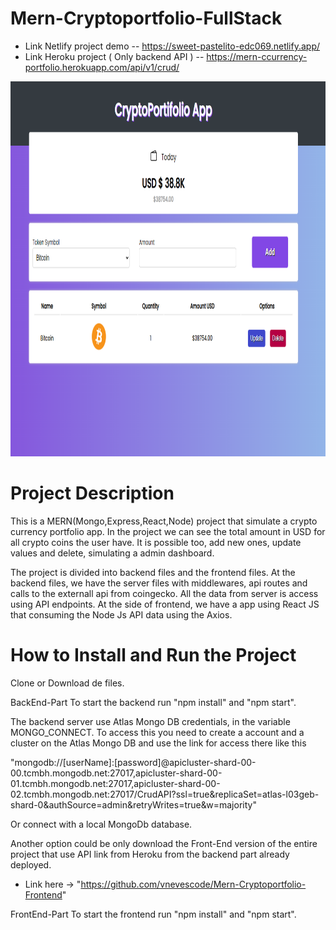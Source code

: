 # Mern-Cryptoportfolio-FullStack

* Link Netlify project demo -- https://sweet-pastelito-edc069.netlify.app/
* Link Heroku project ( Only backend API ) -- https://mern-ccurrency-portfolio.herokuapp.com/api/v1/crud/

<img alt="Project Image" src="https://github.com/vnevescode/Mern-Cryptoportfolio-FullStack/blob/main/projectPicture.PNG" width="1000" height="600" />



# Project Description

This is a MERN(Mongo,Express,React,Node) project that simulate a crypto currency portfolio app. In the project we can see the total amount in USD for all crypto coins the user have. It is possible too, add new ones, update values and delete, simulating a admin dashboard.

The project is divided into backend files and the frontend files. At the backend files, we have the server files with middlewares, api routes and calls to the externall api from coingecko. All the data from server is access using API endpoints. At the side of frontend, we have a app using React JS that consuming the Node Js API data using the Axios. 

# How to Install and Run the Project

Clone or Download de files. 

BackEnd-Part
To start the backend run "npm install" and "npm start". 

The backend server use Atlas Mongo DB credentials, in the variable MONGO_CONNECT. To access this you need to create a account and a cluster on the Atlas Mongo DB and use the link for access there like this 

"mongodb://[userName]:[password]@apicluster-shard-00-00.tcmbh.mongodb.net:27017,apicluster-shard-00-01.tcmbh.mongodb.net:27017,apicluster-shard-00-02.tcmbh.mongodb.net:27017/CrudAPI?ssl=true&replicaSet=atlas-l03geb-shard-0&authSource=admin&retryWrites=true&w=majority"
  
Or connect with a local MongoDb database.

Another option could be only download the Front-End version of the entire project that use API link from Heroku from the backend part already deployed. 

* Link here -> "https://github.com/vnevescode/Mern-Cryptoportfolio-Frontend"
  
FrontEnd-Part
To start the frontend run "npm install" and "npm start". 


  
  
